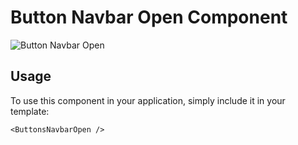 # Button Navbar Open Component

![Button Navbar Open](/ButtonsNavbarOpen.png)


## Usage

To use this component in your application, simply include it in your template:

```
<ButtonsNavbarOpen />
```
